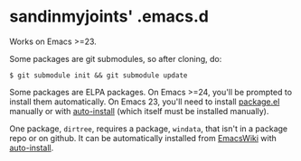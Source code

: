 # sandinmyjoints' .emacs.d

Works on Emacs >=23.

Some packages are git submodules, so after cloning, do:

`$ git submodule init && git submodule update`

Some packages are ELPA packages. On Emacs >=24, you'll be prompted to install
them automatically. On Emacs 23, you'll need to install
[package.el](http://bit.ly/pkg-el23) manually or with
[auto-install](http://www.emacswiki.org/emacs/auto-install.el) (which itself
must be installed manually).

One package, `dirtree`, requires a package, `windata`, that isn't in a package
repo or on github. It can be automatically installed from
[EmacsWiki](http://www.emacswiki.org/emacs/windata.el) with
[auto-install](http://www.emacswiki.org/emacs/auto-install.el).
